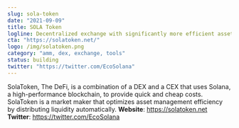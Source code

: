 ```yaml
---
slug: sola-token
date: "2021-09-09"
title: SOLA Token
logline: Decentralized exchange with significantly more efficient asset management and automatic liquidity distribution based on AMM.
cta: "https://solatoken.net/"
logo: /img/solatoken.png
category: "amm, dex, exchange, tools"
status: building
twitter: "https://twitter.com/EcoSolana"
---
```


SolaToken, The DeFi, is a combination of a DEX and a CEX that uses Solana, a high-performance blockchain, to provide quick and cheap costs. SolaToken is a market maker that optimizes asset management efficiency by distributing liquidity automatically.
<b>Website</b>: https://solatoken.net </br>
<b>Twitter</b>: https://twitter.com/EcoSolana </br>
